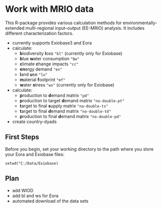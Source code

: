 Work with MRIO data
===================

This R-package provides various calculation methods for
environmentally-extended multi-regional input–output (EE-MRIO) analysis.
It includes different characterization factors.

-   currently supports Exiobase3 and Eora
-   calculate:
    -   **b**iodiversity **l**oss `"bl"` (currently only for Exiobase)
    -   **b**lue **w**ater consumption `"bw"`
    -   **c**limate **c**hange impacts `"cc"`
    -   **en**ergy demand `"en"`
    -   **l**and **u**se `"lu"`
    -   **m**aterial **f**ootprint `"mf"`
    -   **w**ater **s**tress `"ws"` (currently only for Exiobase)
-   calculate:
    -   **p**roduction to **d**emand matrix `"pd"`
    -   **p**roduction to target **d**emand matrix `"no-double-pt"`
    -   **t**arget to final **s**upply matrix `"no-double-ts"`
    -   **t**arget to final **d**emand matrix `"no-double-td"`
    -   **p**roduction to final **d**emand matrix `"no-double-pd"`
-   create country-dyads

First Steps
-----------

Before you begin, set your working directory to the path where you store
your Eora and Exiobase files:

`setwd("C:/Data/Exiobase)`

Plan
----

-   add WIOD
-   add bl and ws for Eora
-   automated download of the data sets
